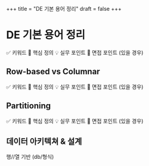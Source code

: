 +++
title = "DE 기본 용어 정리"
draft = false
+++

# DE 기본 용어 정리
✅ 키워드
📌 핵심 정의
💡 실무 포인트
🎯 면접 포인트 (있을 경우)
## Row-based vs Columnar
✅ 키워드
📌 핵심 정의
💡 실무 포인트
🎯 면접 포인트 (있을 경우)

## Partitioning
✅ 키워드
📌 핵심 정의
💡 실무 포인트
🎯 면접 포인트 (있을 경우)


## 데이터 아키텍쳐 & 설계
행//열 기반 (db/형식)

